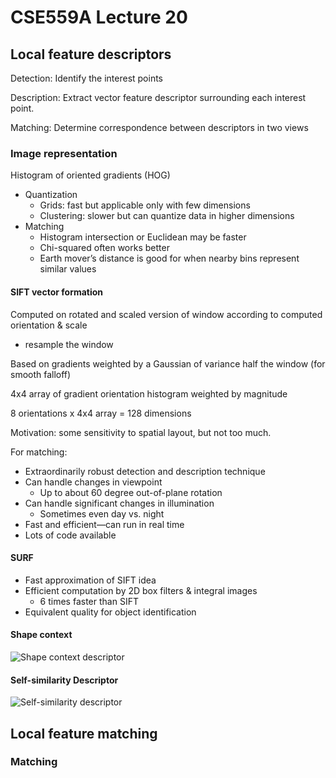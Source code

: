 # CSE559A Lecture 20

## Local feature descriptors

Detection: Identify the interest points

Description: Extract vector feature descriptor surrounding each interest point.

Matching: Determine correspondence between descriptors in two views

### Image representation

Histogram of oriented gradients (HOG)

- Quantization
  - Grids: fast but applicable only with few dimensions
  - Clustering: slower but can quantize data in higher dimensions
- Matching
  - Histogram intersection or Euclidean may be faster
  - Chi-squared often works better
  - Earth mover’s distance is good for when nearby bins represent similar values

#### SIFT vector formation

Computed on rotated and scaled version of window according to computed orientation & scale

- resample the window

Based on gradients weighted by a Gaussian of variance half the window (for smooth falloff)

4x4 array of gradient orientation histogram weighted by magnitude

8 orientations x 4x4 array = 128 dimensions

Motivation:  some sensitivity to spatial layout, but not too much.

For matching:

- Extraordinarily robust detection and description technique
- Can handle changes in viewpoint
  - Up to about 60 degree out-of-plane rotation
- Can handle significant changes in illumination
  - Sometimes even day vs. night
- Fast and efficient—can run in real time
- Lots of code available

#### SURF

- Fast approximation of SIFT idea
- Efficient computation by 2D box filters & integral images
  - 6 times faster than SIFT
- Equivalent quality for object identification

#### Shape context

![Shape context descriptor](https://notenextra.trance-0.com/CSE559A/Shape_context_descriptor.png)

#### Self-similarity Descriptor

![Self-similarity descriptor](https://notenextra.trance-0.com/CSE559A/Self-similarity_descriptor.png)

## Local feature matching

### Matching
